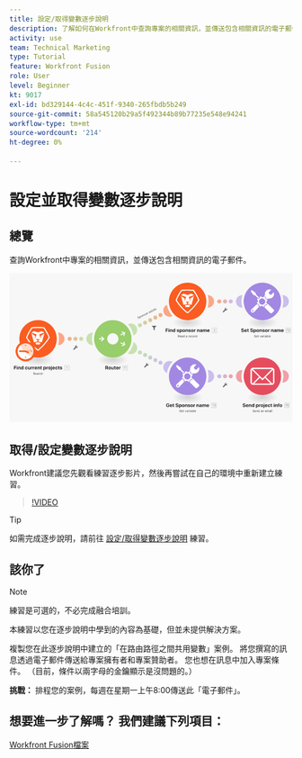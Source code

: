 ```yaml
---
title: 設定/取得變數逐步說明
description: 了解如何在Workfront中查詢專案的相關資訊，並傳送包含相關資訊的電子郵件，位於 [!DNL Adobe Workfront Fusion].
activity: use
team: Technical Marketing
type: Tutorial
feature: Workfront Fusion
role: User
level: Beginner
kt: 9017
exl-id: bd329144-4c4c-451f-9340-265fbdb5b249
source-git-commit: 58a545120b29a5f492344b89b77235e548e94241
workflow-type: tm+mt
source-wordcount: '214'
ht-degree: 0%

---
```


# 設定並取得變數逐步說明

## 總覽

查詢Workfront中專案的相關資訊，並傳送包含相關資訊的電子郵件。

![融合場景的影像](assets/universal-connectors-and-routing-8.png)

## 取得/設定變數逐步說明

Workfront建議您先觀看練習逐步影片，然後再嘗試在自己的環境中重新建立練習。

>[!VIDEO](https://video.tv.adobe.com/v/335276/?quality=12)

>[!TIP]
>
>如需完成逐步說明，請前往 [設定/取得變數逐步說明](https://experienceleague.adobe.com/docs/workfront-learn/tutorials-workfront/fusion/exercises/set-get-variables.html?lang=en) 練習。

## 該你了

>[!NOTE]
>
>練習是可選的，不必完成融合培訓。

本練習以您在逐步說明中學到的內容為基礎，但並未提供解決方案。

複製您在此逐步說明中建立的「在路由路徑之間共用變數」案例。 將您撰寫的訊息透過電子郵件傳送給專案擁有者和專案贊助者。 您也想在訊息中加入專案條件。 （目前，條件以兩字母的金鑰顯示是沒問題的。）

**挑戰：** 排程您的案例，每週在星期一上午8:00傳送此「電子郵件」。

## 想要進一步了解嗎？ 我們建議下列項目：

[Workfront Fusion檔案](https://experienceleague.adobe.com/docs/workfront/using/adobe-workfront-fusion/workfront-fusion-2.html?lang=en)
